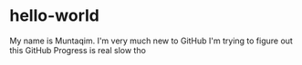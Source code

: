 # hello-world
My name is Muntaqim. I'm very much new to GitHub
I'm trying to figure out this GitHub
Progress is real slow tho
